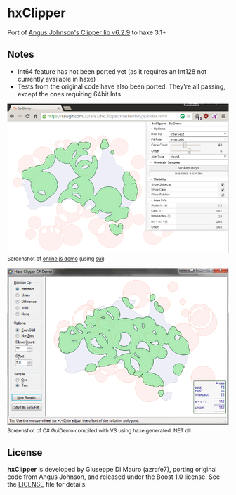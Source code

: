 hxClipper
=========

Port of [Angus Johnson's Clipper lib v6.2.9](http://sourceforge.net/projects/polyclipping/) to haxe 3.1+

## Notes

 - Int64 feature has not been ported yet (as it requires an Int128 not currently available in haxe)
 - Tests from the original code have also been ported. They're all passing, except the ones requiring 64bit Ints

![](SuiDemo.png)
<small>Screenshot of [online js demo](https://rawgit.com/azrafe7/hxClipper/master/bin/js/index.html) (using [sui](https://github.com/fponticelli/sui))</small>

![](GuiDemo.png)
<small>Screenshot of C# GuiDemo compiled with VS using haxe generated .NET dll</small>

## License

**hxClipper** is developed by Giuseppe Di Mauro (azrafe7), porting original code from Angus Johnson, and released under the Boost 1.0 license. See the [LICENSE](LICENSE) file for details. 
